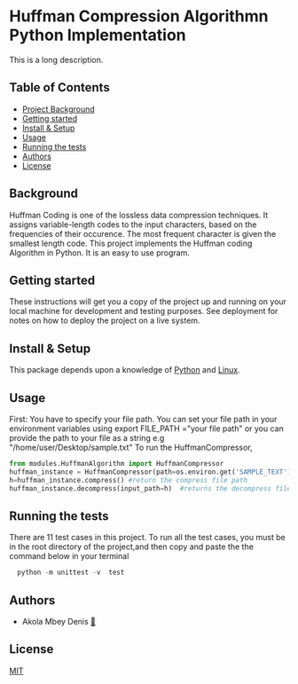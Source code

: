 
Huffman Compression Algorithmn Python Implementation
=============

<!-- ![banner]() -->
<!-- ![badge]() -->
<!-- ![badge]() -->
This is a long description.

Table of Contents
-----------------

-   [Project Background](#projectbackground)
-   [Getting started](#Gettingstarted)
-   [Install & Setup](#installsetup)
-   [Usage](#usage)
-   [Running the tests](#tests)
-   [Authors](#authors)
-   [License](#license)

Background
----------

Huffman Coding is one of the lossless data compression techniques. It assigns variable-length codes to the input characters, based on the frequencies of their occurence. The most frequent character is given the smallest length code. 
This project implements the Huffman coding Algorithm in Python. It is an easy to use program.

Getting started
---------------

These instructions will get you a copy of the project up and running on your local machine for development and testing purposes. See deployment for notes on how to deploy the project on a live system.

Install & Setup
---------------

This package depends upon a knowledge of [Python]() and [Linux]().


Usage
-----

First: You have to specify your file path.
You can set your file path in your environment variables
using export FILE_PATH ="your file path" or you can provide the path to your file as a string e.g "/home/user/Desktop/sample.txt"
To  run the HuffmanCompressor,
```python
from modules.HuffmanAlgorithm import HuffmanCompressor
huffman_instance = HuffmanCompressor(path=os.environ.get('SAMPLE_TEXT')) or HuffmanCompressor(path=path_string)
h=huffman_instance.compress() #return the compress file path
huffman_instance.decompress(input_path=h)  #returns the decompress file path
```   


Running the tests
-----------------
There are 11 test cases in this project.
To run all the test cases, you must be in the root directory of the project,and then copy and paste the the command below in your terminal
```python
  python -m unittest -v  test
```   




Authors
-------

* Akola Mbey Denis [:email:](mailto:mdakola@st.knust.edu.gh)  


License
-------

[MIT](https://choosealicense.com/licenses/mit/)
